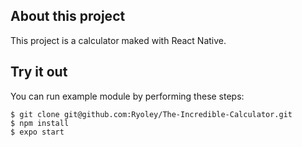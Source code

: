 ## About this project

This project is a calculator maked with React Native.

## Try it out
You can run example module by performing these steps:

```
$ git clone git@github.com:Ryoley/The-Incredible-Calculator.git
$ npm install
$ expo start
```
